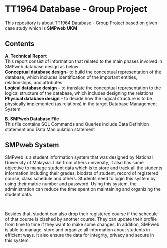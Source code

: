 # TT1964 Database - Group Project
This repository is about TT1964 Database - Group Project based on given case study which is <strong>SMPweb UKM</strong>

## Contents
<strong>A. Technical Report</strong> <br>
This report consist of information that related to the main phases involved in SMPweb database design as below: <br>
<strong>Conceptual database design</strong>– to build the conceptual representation of the database, which includes identification of the important entities, relationships, and attributes <br>
<strong>Logical database design</strong> – to translate the conceptual representation to the logical structure of the database, which includes designing the relations <br>
<strong>Physical database design</strong> – to decide how the logical structure is to be physically implemented (as relations) in the target Database Management System  <br>

<strong>B. SMPweb Database File</strong> <br>
This file contains SQL Commands and Queries include Data Definition statement and Data Manipulation statement

## SMPweb System
 <p>  SMPweb is a student information system that was designed by National University of Malaysia. Like from others university, it also has same objective to manage student data which is to store and track all the students information including their grades, biodata of student, record of registered course, class schedule and others. Students need to login this system by using their matric number and password. Using this system, the administration can reduce the time spent on maintaining and organizing the student data. </p><br>
 <p>   Besides that, student can also drop their registered course if the schedule of that course is clashed by another course. They can update their profile from time to time if they want to make some changes. In addition, SMPweb is able to manage, store and organize all information about students in efficient ways. It also ensure the data for integrity, privacy and secure in this system. </p>


